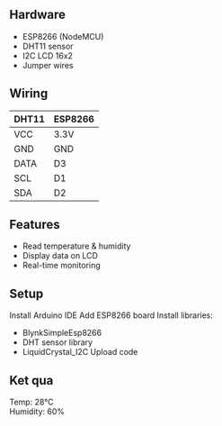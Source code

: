## Hardware
- ESP8266 (NodeMCU)
- DHT11 sensor
- I2C LCD 16x2
- Jumper wires

## Wiring
| DHT11 | ESP8266 |
|------|--------|
| VCC  | 3.3V   |
| GND  | GND    |
| DATA | D3     |
| SCL | D1     |
| SDA | D2     |

## Features
- Read temperature & humidity
- Display data on LCD
- Real-time monitoring

## Setup

Install Arduino IDE
Add ESP8266 board
Install libraries:
- BlynkSimpleEsp8266
- DHT sensor library
- LiquidCrystal_I2C
Upload code

## Ket qua
Temp: 28°C  
Humidity: 60%
